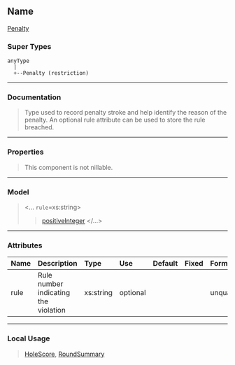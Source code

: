 ## Name ##

[Penalty](CPenalty.md)
### Super Types ###
```
anyType
  |
  +--Penalty (restriction)
```


---


### Documentation ###


> Type used to record penalty stroke and help identify the reason of the penalty.
> An optional rule attribute can be used to store the rule breached.


---



### Properties ###

> This component is not nillable.

---


### Model ###

> <...  `rule`=xs:string>
> > [positiveInteger](SpositiveInteger.md)
> > </...>

---


### Attributes ###

| **Name** | **Description** | **Type** | **Use** | **Default** | **Fixed** | **Form** |
|:---------|:----------------|:---------|:--------|:------------|:----------|:---------|
| rule |  Rule number indicating the violation | xs:string | optional |  |  | unqualified |


---


### Local Usage ###

> [HoleScore](CHoleScore.md), [RoundSummary](CRoundSummary.md)